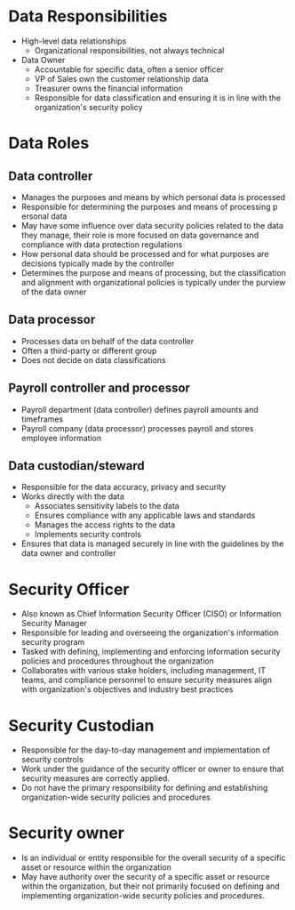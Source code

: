 # Data Responsibilities
- High-level data relationships
	- Organizational responsibilities, not always technical
- Data Owner
	- Accountable for specific data, often a senior officer
	- VP of Sales own the customer relationship data
	- Treasurer owns the financial information
	- Responsible for data classification and ensuring it is in line with the organization's security policy
# Data Roles
## Data controller
- Manages the purposes and means by which personal data is processed
- Responsible for determining the purposes and means of processing p ersonal data
- May have some influence over data security policies related to the data they manage, their role is more focused on data governance and compliance with data protection regulations
- How personal data should be processed and for what purposes are decisions typically made by the controller
- Determines the purpose and means of processing, but the classification and alignment with organizational policies is typically under the purview of the data owner
## Data processor
- Processes data on behalf of the data controller
- Often a third-party or different group
- Does not decide on data classifications
## Payroll controller and processor
- Payroll department (data controller) defines payroll amounts and timeframes
- Payroll company (data processor) processes payroll and stores employee information
## Data custodian/steward
- Responsible for the data accuracy, privacy and security
- Works directly with the data
	- Associates sensitivity labels to the data
	- Ensures compliance with any applicable laws and standards
	- Manages the access rights to the data
	- Implements security controls
- Ensures that data is managed securely in line with the guidelines by the data owner and controller


# Security Officer
- Also known as Chief Information Security Officer (CISO) or Information Security Manager
- Responsible for leading and overseeing the organization's information security program
- Tasked with defining, implementing and enforcing information security policies and procedures throughout the organization
- Collaborates with various stake holders, including management, IT teams, and compliance personnel to ensure security measures align with organization's objectives and industry best practices
# Security Custodian
- Responsible for the day-to-day management and implementation of security controls
- Work under the guidance of the security officer or owner to ensure that security measures are correctly applied.
- Do not have the primary responsibility for defining and establishing organization-wide security policies and procedures
# Security owner
- Is an individual or entity responsible for the overall security of a specific asset or resource within the organization
- May have authority over the security of a specific asset or resource within the organization, but their not primarily focused on defining and implementing organization-wide security policies and procedures.
